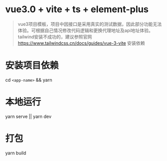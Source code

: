 # vue3.0 + vite + ts + element-plus

> vue3项目模板，项目中因接口是采用真实的测试数据，因此部分功能无法体验。可根据自己情况修改代码逻辑和更换代理地址及api地址体验。
> tailwind安装不成功的，建议参照官网 https://www.tailwindcss.cn/docs/guides/vue-3-vite 安装依赖

# 安装项目依赖
cd `<app-name>` && yarn

# 本地运行
yarn serve || yarn dev

# 打包
yarn build
